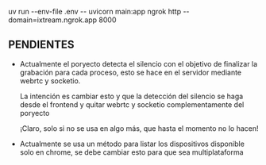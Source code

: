 uv run --env-file .env -- uvicorn main:app
ngrok http --domain=ixtream.ngrok.app 8000

## PENDIENTES

- Actualmente el poryecto detecta el silencio con el objetivo de finalizar la grabación para cada proceso, esto se hace en el servidor mediante webrtc y socketio.

  La intención es cambiar esto y que la detección del silencio se haga desde el frontend y quitar webrtc y socketio complementamente del poryecto

  ¡Claro, solo si no se usa en algo más, que hasta el momento no lo hacen!

- Actualmente se usa un método para listar los dispositivos disponible solo en chrome, se debe cambiar esto para que sea multiplataforma
